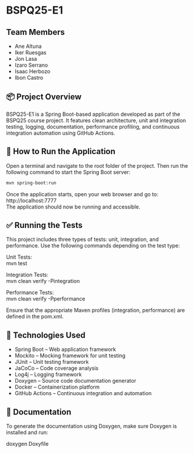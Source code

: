 # BSPQ25-E1

## Team Members

- Ane Altuna  
- Iker Ruesgas  
- Jon Lasa  
- Izaro Serrano  
- Isaac Herbozo  
- Ibon Castro  

## 📦 Project Overview

BSPQ25-E1 is a Spring Boot-based application developed as part of the BSPQ25 course project. It features clean architecture, unit and integration testing, logging, documentation, performance profiling, and continuous integration automation using GitHub Actions.

## 🚀 How to Run the Application

Open a terminal and navigate to the root folder of the project. Then run the following command to start the Spring Boot server:

```bash
mvn spring-boot:run
```

Once the application starts, open your web browser and go to: http://localhost:7777  
The application should now be running and accessible.

## ✅ Running the Tests

This project includes three types of tests: unit, integration, and performance. Use the following commands depending on the test type:

Unit Tests:  
mvn test

Integration Tests:  
mvn clean verify -Pintegration

Performance Tests:  
mvn clean verify -Pperformance

Ensure that the appropriate Maven profiles (integration, performance) are defined in the pom.xml.

## 🧰 Technologies Used

- Spring Boot – Web application framework  
- Mockito – Mocking framework for unit testing  
- JUnit – Unit testing framework  
- JaCoCo – Code coverage analysis  
- Log4j – Logging framework  
- Doxygen – Source code documentation generator  
- Docker – Containerization platform  
- GitHub Actions – Continuous integration and automation

## 📄 Documentation

To generate the documentation using Doxygen, make sure Doxygen is installed and run:

doxygen Doxyfile
